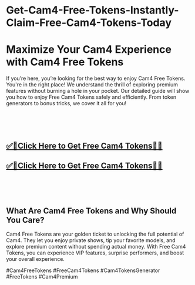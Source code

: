 # Get-Cam4-Free-Tokens-Instantly-Claim-Free-Cam4-Tokens-Today

<h1>Maximize Your Cam4 Experience with Cam4 Free Tokens</h1>

If you’re here, you’re looking for the best way to enjoy Cam4 Free Tokens. You're in the right place! We understand the thrill of exploring premium features without burning a hole in your pocket. Our detailed guide will show you how to enjoy Free Cam4 Tokens safely and efficiently. From token generators to bonus tricks, we cover it all for you!

<br><br><br>
**<b><h2>[✅🎯Click Here to Get Free Cam4 Tokens🎯✅](https://dealbuzzz.com/free-cam4-token/)</h2></b>**
**<b><h2>[✅🎯Click Here to Get Free Cam4 Tokens🎯✅](https://dealbuzzz.com/free-cam4-token/)</h2></b>**
<br><br><br>


<h2>What Are Cam4 Free Tokens and Why Should You Care?</h2>

Cam4 Free Tokens are your golden ticket to unlocking the full potential of Cam4. They let you enjoy private shows, tip your favorite models, and explore premium content without spending actual money. With Free Cam4 Tokens, you can experience VIP features, surprise performers, and boost your overall experience.

#Cam4FreeTokens #FreeCam4Tokens #Cam4TokensGenerator #FreeTokens #Cam4Premium
